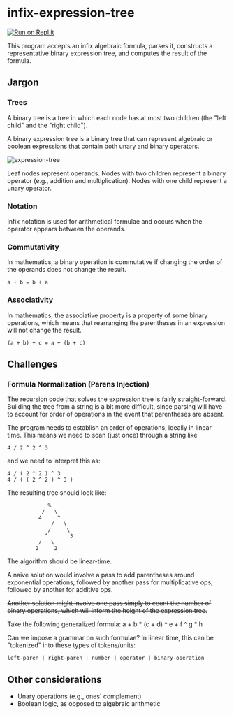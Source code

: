 # infix-expression-tree

[![Run on Repl.it](https://repl.it/badge/github/kevinmichaelchen/infix-expression-tree)](https://repl.it/github/kevinmichaelchen/infix-expression-tree)

This program accepts an infix algebraic formula, parses it,
constructs a representative binary expression tree,
and computes the result of the formula.

## Jargon
### Trees
A binary tree is a tree in which each node has at most two children (the "left child"
and the "right child").

A binary expression tree is a binary tree that can represent algebraic or boolean 
expressions that contain both unary and binary operators.

![expression-tree](https://user-images.githubusercontent.com/5129994/107164385-cd877580-697c-11eb-96e8-84070a60c1f5.png)

Leaf nodes represent operands.
Nodes with two children represent a binary operator (e.g., addition and multiplication).
Nodes with one child represent a unary operator.

### Notation
Infix notation is used for arithmetical formulae and occurs when the operator appears 
between the operands.

### Commutativity
In mathematics, a binary operation is commutative if changing the order of the operands 
does not change the result.
```
a + b = b + a
```

### Associativity
In mathematics, the associative property is a property of some binary operations, 
which means that rearranging the parentheses in an expression will not change the result.
```
(a + b) + c = a + (b + c)
```

## Challenges
### Formula Normalization (Parens Injection)
The recursion code that solves the expression tree is fairly straight-forward.
Building the tree from a string is a bit more difficult, since parsing will have
to account for order of operations in the event that parentheses are absent.

The program needs to establish an order of operations, ideally in linear time.
This means we need to scan (just once) through a string like
```
4 / 2 ^ 2 ^ 3
```
and we need to interpret this as:
```
4 / ( 2 ^ 2 ) ^ 3
4 / ( ( 2 ^ 2 ) ^ 3 )
```

The resulting tree should look like:
```
             %
           /   \
          4     ^
              /   \
             /     \
            ^       3
          /   \
         2     2 
```

The algorithm should be linear-time.

A naive solution would involve a pass to add parentheses around exponential operations, 
followed by another pass for multiplicative ops, followed by another for additive ops.  

~~Another solution might involve one pass simply to count the number of binary operations,
which will inform the height of the expression tree.~~

Take the following generalized formula:
a + b * (c + d) ^ e + f ^ g * h

Can we impose a grammar on such formulae?
In linear time, this can be "tokenized" into these types of tokens/units:
```
left-paren | right-paren | number | operator | binary-operation
```

## Other considerations
- Unary operations (e.g., ones' complement)
- Boolean logic, as opposed to algebraic arithmetic